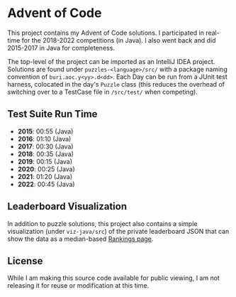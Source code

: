 # Advent of Code

This project contains my Advent of Code solutions. I participated in real-time for the 2018-2022 competitions (in Java).
I also went back and did 2015-2017 in Java for completeness.

The top-level of the project can be imported as an IntelliJ IDEA project. Solutions are found under 
`puzzles-<language>/src/` with a package naming convention of `buri.aoc.y<yy>.d<dd>`. Each Day can be run from a JUnit 
test harness, colocated in the day's `Puzzle` class (this reduces the overhead of switching over to a TestCase file in 
`/src/test/` when competing).

## Test Suite Run Time

* **2015**: 00:55 (Java)
* **2016**: 01:10 (Java)
* **2017**: 00:30 (Java)
* **2018**: 00:35 (Java)
* **2019**: 00:15 (Java)
* **2020**: 00:25 (Java)
* **2021**: 01:20 (Java)
* **2022**: 00:45 (Java)

## Leaderboard Visualization

In addition to puzzle solutions, this project also contains a simple visualization (under `viz-java/src`) of the 
private leaderboard JSON that can show the data as a median-based [Rankings page](http://aoc.urizone.net).

## License

While I am making this source code available for public viewing, I am not releasing it for reuse or modification at 
this time.